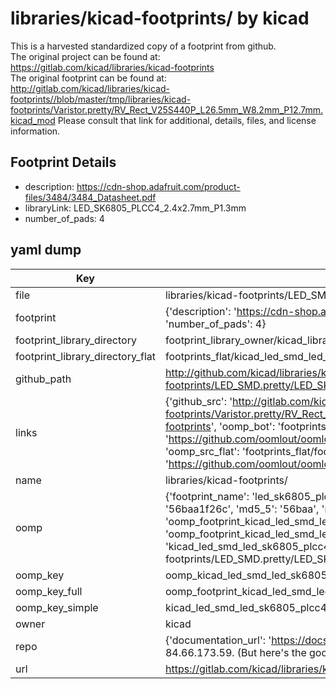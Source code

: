 # libraries/kicad-footprints/ by kicad  
This is a harvested standardized copy of a footprint from github.  
The original project can be found at:  
https://gitlab.com/kicad/libraries/kicad-footprints  
The original footprint can be found at:
http://gitlab.com/kicad/libraries/kicad-footprints//blob/master/tmp/libraries/kicad-footprints/Varistor.pretty/RV_Rect_V25S440P_L26.5mm_W8.2mm_P12.7mm.kicad_mod
Please consult that link for additional, details, files, and license information.  
## Footprint Details
* description: https://cdn-shop.adafruit.com/product-files/3484/3484_Datasheet.pdf  
* libraryLink: LED_SK6805_PLCC4_2.4x2.7mm_P1.3mm  
* number_of_pads: 4  
## yaml dump  
| Key | Value |  
| --- | --- |  
| file | libraries/kicad-footprints/LED_SMD.pretty/LED_SK6805_PLCC4_2.4x2.7mm_P1.3mm.kicad_mod |  
| footprint | {'description': 'https://cdn-shop.adafruit.com/product-files/3484/3484_Datasheet.pdf', 'libraryLink': 'LED_SK6805_PLCC4_2.4x2.7mm_P1.3mm', 'number_of_pads': 4} |  
| footprint_library_directory | footprint_library_owner/kicad_libraries/kicad-footprints/ |  
| footprint_library_directory_flat | footprints_flat/kicad_led_smd_led_sk6805_plcc4_2_4x2_7mm_p1_3mm/working |  
| github_path | http://github.com/kicad/libraries/kicad-footprints//blob/master/tmp/libraries/kicad-footprints/LED_SMD.pretty/LED_SK6805_PLCC4_2.4x2.7mm_P1.3mm.kicad_mod |  
| links | {'github_src': 'http://gitlab.com/kicad/libraries/kicad-footprints//blob/master/tmp/libraries/kicad-footprints/Varistor.pretty/RV_Rect_V25S440P_L26.5mm_W8.2mm_P12.7mm.kicad_mod', 'github_src_repo': 'https://gitlab.com/kicad/libraries/kicad-footprints', 'oomp_bot': 'footprints/kicad_led_smd_led_sk6805_plcc4_2_4x2_7mm_p1_3mm/working', 'oomp_bot_github': 'https://github.com/oomlout/oomlout_oomp_footprint_bot/tree/main/footprints/kicad_led_smd_led_sk6805_plcc4_2_4x2_7mm_p1_3mm/working', 'oomp_src_flat': 'footprints_flat/footprints_flat/kicad_led_smd_led_sk6805_plcc4_2_4x2_7mm_p1_3mm/working', 'oomp_src_flat_github': 'https://github.com/oomlout/oomlout_oomp_footprint_src/tree/main/footprints_flat/kicad_led_smd_led_sk6805_plcc4_2_4x2_7mm_p1_3mm/working'} |  
| name | libraries/kicad-footprints/ |  
| oomp | {'footprint_name': 'led_sk6805_plcc4_2_4x2_7mm_p1_3mm', 'library_name': 'led_smd', 'md5': '56baa1f26c27c4844953afcf85181b2b', 'md5_10': '56baa1f26c', 'md5_5': '56baa', 'md5_6': '56baa1', 'oomp_key': 'oomp_kicad_led_smd_led_sk6805_plcc4_2_4x2_7mm_p1_3mm', 'oomp_key_extra': 'oomp_footprint_kicad_led_smd_led_sk6805_plcc4_2_4x2_7mm_p1_3mm', 'oomp_key_full': 'oomp_footprint_kicad_led_smd_led_sk6805_plcc4_2_4x2_7mm_p1_3mm_56baa1', 'oomp_key_simple': 'kicad_led_smd_led_sk6805_plcc4_2_4x2_7mm_p1_3mm', 'original_filename': 'libraries/kicad-footprints/LED_SMD.pretty/LED_SK6805_PLCC4_2.4x2.7mm_P1.3mm.kicad_mod', 'owner_name': 'kicad'} |  
| oomp_key | oomp_kicad_led_smd_led_sk6805_plcc4_2_4x2_7mm_p1_3mm |  
| oomp_key_full | oomp_footprint_kicad_led_smd_led_sk6805_plcc4_2_4x2_7mm_p1_3mm |  
| oomp_key_simple | kicad_led_smd_led_sk6805_plcc4_2_4x2_7mm_p1_3mm |  
| owner | kicad |  
| repo | {'documentation_url': 'https://docs.github.com/rest/overview/resources-in-the-rest-api#rate-limiting', 'message': "API rate limit exceeded for 84.66.173.59. (But here's the good news: Authenticated requests get a higher rate limit. Check out the documentation for more details.)"} |  
| url | https://gitlab.com/kicad/libraries/kicad-footprints |  

